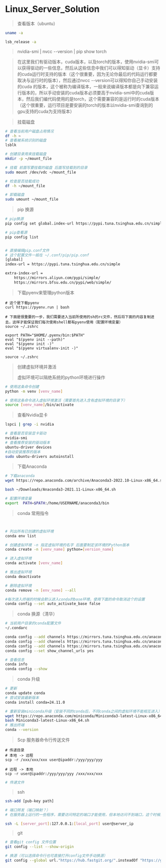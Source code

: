 # Linux_Server_Solution

> 查看版本（ubuntu）

```sh
uname -a

lsb_release -a
```



> nvidia-smi  | nvcc --version  | pip show torch

> 在这里我们有驱动版本，cuda版本，以及torch的版本，使用nvidia-smi可以获得驱动的一些信息，然后从这些信息中我们可以得知驱动（显卡）支持的cuda运行时支持的版本（这个很重要，因为无论你最后的代码运行都要取决与运行时的版本），然后通过nvcc --version可以得知你自己手动安装的cuda 的版本，这个被称为编译版本，一般来说编译版本都是向下兼容运行版本的，所以手动安装的cuda版本必须要高于nvidia-smi中的cuda版本，然后我们编代码使用的是torch，这个需要兼容的是运行时的cuda版本（这个很重要，运行项目是要安装的torch的版本以nvidia-smi查询到的gpu支持的cuda为支持版本）



> 挂载磁盘

```sh
# 查看当前用户磁盘占用情况
df -h ~
# 查看被系统识别的磁盘
lsblk

# 创建目录用来挂载磁盘
mkdir -p ~/mount_file

# 挂载 前面写要挂载的磁盘 后面写挂载到的目录
sudo mount /dev/vdc ~/mount_file

# 检查是否挂载成功
df -h ~/mount_file

# 卸载磁盘
sudo umount ~/mount_file
```







> pip 换源

```sh
# pip换源
pip config set global.index-url https://pypi.tuna.tsinghua.edu.cn/simple --user

# pip查看源
pip config list


# 直接编辑pip.conf文件
# 这个配置文件一般在 ~/.conf/pip/pip.conf
[global]
index-url = https://pypi.tuna.tsinghua.edu.cn/simple

extra-index-url =
    https://mirrors.aliyun.com/pypi/simple/
    https://mirrors.bfsu.edu.cn/pypi/web/simple/
```





> 下载pyenv来管理python版本

```shell
# 这个是下载pyenv
curl https://pyenv.run | bash

# 下面是很重要的一步，我们需要进入当前所使用的sh的rc文件，然后将下面的内容复制进去，这样才能保证我们每次使用shell都有pyenv使用（配置环境变量） 
source ~/.zshrc

export PATH="$HOME/.pyenv/bin:$PATH"
eval "$(pyenv init --path)"
eval "$(pyenv init -)"
eval "$(pyenv virtualenv-init -)"

source ~/.zshrc
```



> 创建虚拟环境并激活
>
> 虚拟环境可以隔绝系统的python环境进行操作

```sh
# 使用这条命令创建
python -m venv [venv_name]

# 使用这条命令进入虚拟环境激活（需要首先进入含有虚拟环境的目录下）
source [venv_name]/bin/activate
```



> 查看Nvidia显卡

```sh
lspci | grep -i nvidia
```

```sh
# 查看是否安装显卡驱动
nvidia-smi
# 查看推荐安装的驱动版本
ubuntu-driver devices
#自动安装推荐的版本
sudo ubuntu-drivers autoinstall
```



> 下载Anaconda

```sh
# 下载anaconda
wget https://repo.anaconda.com/archive/Anaconda3-2022.10-Linux-x86_64.sh

bash ~/Downloads/Anaconda3-2021.11-Linux-x86_64.sh

# 配置环境变量
export  PATH=$PATH:/home/USERNAME/anaconda3/bin
```

> conda 常用指令

```sh


# 列出所有已创建的虚拟环境
conda env list

# 创建虚拟环境 -n 指定虚拟环境的名字 后面要制定该环境的Python版本 
conda create -n [venv_name] python=[version_name]

# 进入虚拟环境
conda activate [venv_name]

# 推出虚拟环境
conda deactivate

# 删除虚拟环境
conda remove -n [env_name] --all

#每次进入终端的时候会默认进入conda的base环境，使用下面的命令取消这个的设置
conda config --set auto_activate_base false

```

> conda 换源（清华）

```sh
# 当前用户目录的conda配置文件
~/.condarc

conda config --add channels https://mirrors.tuna.tsinghua.edu.cn/anaconda/pkgs/free
conda config --add channels https://mirrors.tuna.tsinghua.edu.cn/anaconda/pkgs/main
conda config --add channels https://mirrors.tuna.tsinghua.edu.cn/anaconda/pkgs/r
conda config --set show_channel_urls yes

# 查看信息
conda info
conda config --show
```

> conda 升级

```sh
# 更新
conda update conda
# 尝试安装最新版本
conda install conda=24.11.0

# 重新安装miniconda升级（安装不同的conda后，不同conda之间的虚拟环境不能相互进入）
wget https://repo.anaconda.com/miniconda/Miniconda3-latest-Linux-x86_64.sh
bash Miniconda3-latest-Linux-x86_64.sh
# 推出终端
conda --version
```





> Scp 服务器命令行传送文件

```shell
# 传递目录
# 本地 -> 远程
scp -r /xxx/xxx/xxx user@ipaddr:/yyy/yyy/yyy

# 远程 -> 本地
scp -r user@ipaddr:/yyy/yyy/yyy /xxx/xxx/xxx
```

```sh
# 传递文件
```



> ssh

```sh
ssh-add [pub-key path]
```

```sh
# 端口转发（端口映射？）
# 在服务器上运行的一些程序，需要访问特定的端口才能使用，但本地访问不到端口，这个时候我们可以使用端口转发来# # 将服务器上的某个端口运行的服务转发到本地指定的端口

ssh -L [server_port]:127.0.0.1:[local_port] user@server_ip
```



> git

```sh
# 查看git config 文件位置
git config --list --show-origin

# 换源（可以选择命令行也可直接打开config文件手动换源）
git config --global url."https://hub.fastgit.org/".insteadOf "https://github.com/"
```


